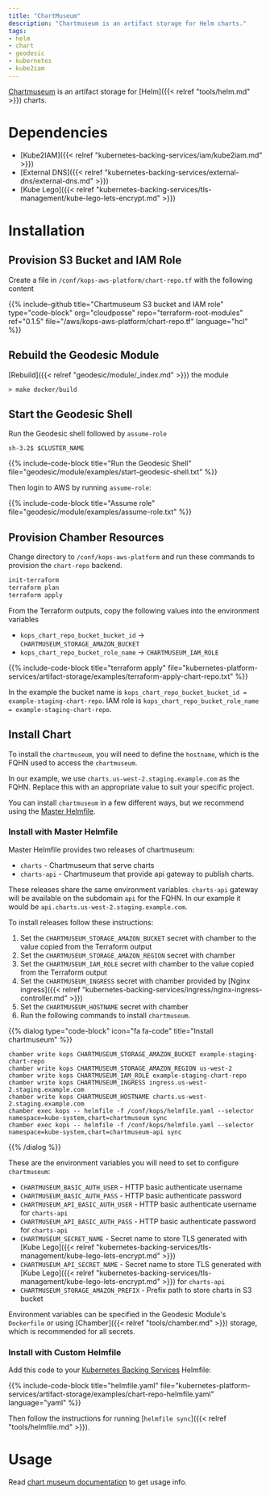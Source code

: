 ```yaml
---
title: "ChartMuseum"
description: "Chartmuseum is an artifact storage for Helm charts."
tags:
- helm
- chart
- geodesic
- kubernetes
- kube2iam
---
```


[Chartmuseum](https://github.com/kubernetes-helm/chartmuseum) is an artifact storage
for [Helm]({{< relref "tools/helm.md" >}}) charts.

# Dependencies

* [Kube2IAM]({{< relref "kubernetes-backing-services/iam/kube2iam.md" >}})
* [External DNS]({{< relref "kubernetes-backing-services/external-dns/external-dns.md" >}})
* [Kube Lego]({{< relref "kubernetes-backing-services/tls-management/kube-lego-lets-encrypt.md" >}})

# Installation

## Provision S3 Bucket and IAM Role

Create a file in `/conf/kops-aws-platform/chart-repo.tf` with the following content

{{% include-github title="Chartmuseum S3 bucket and IAM role" type="code-block" org="cloudposse" repo="terraform-root-modules" ref="0.1.5" file="/aws/kops-aws-platform/chart-repo.tf" language="hcl" %}}

## Rebuild the Geodesic Module

[Rebuild]({{< relref "geodesic/module/_index.md" >}}) the module
```shell
> make docker/build
```

##  Start the Geodesic Shell

Run the Geodesic shell followed by `assume-role`
```shell
sh-3.2$ $CLUSTER_NAME
```

{{% include-code-block title="Run the Geodesic Shell" file="geodesic/module/examples/start-geodesic-shell.txt" %}}

Then login to AWS by running `assume-role`:

{{% include-code-block title="Assume role" file="geodesic/module/examples/assume-role.txt" %}}

## Provision Chamber Resources

Change directory to `/conf/kops-aws-platform` and run these commands to provision the `chart-repo` backend.
```bash
init-terraform
terraform plan
terraform apply
```

From the Terraform outputs, copy the following values into the environment variables
* `kops_chart_repo_bucket_bucket_id` -> `CHARTMUSEUM_STORAGE_AMAZON_BUCKET`
* `kops_chart_repo_bucket_role_name` -> `CHARTMUSEUM_IAM_ROLE`

{{% include-code-block title="terraform apply" file="kubernetes-platform-services/artifact-storage/examples/terraform-apply-chart-repo.txt" %}}

In the example the bucket name is `kops_chart_repo_bucket_bucket_id = example-staging-chart-repo`.
IAM role is `kops_chart_repo_bucket_role_name = example-staging-chart-repo`.

## Install Chart

To install the `chartmuseum`, you will need to define the `hostname`, which is the FQHN used to access the `chartmuseum`.

In our example, we use `charts.us-west-2.staging.example.com` as the FQHN. Replace this with an appropriate value to suit your specific project.

You can install `chartmuseum` in a few different ways, but we recommend using the [Master Helmfile](https://github.com/cloudposse/geodesic/blob/master/rootfs/conf/kops/helmfile.yaml).

### Install with Master Helmfile

Master Helmfile provides two releases of chartmuseum:
* `charts` - Chartmuseum that serve charts
* `charts-api` - Chartmuseum that provide api gateway to publish charts.

These releases share the same environment variables.
`charts-api` gateway will be available on the subdomain `api` for the FQHN.
In our example it would be `api.charts.us-west-2.staging.example.com`.

To install releases follow these instructions:
1. Set the `CHARTMUSEUM_STORAGE_AMAZON_BUCKET` secret with chamber to the value copied from the Terraform output
2. Set the `CHARTMUSEUM_STORAGE_AMAZON_REGION` secret with chamber
3. Set the `CHARTMUSEUM_IAM_ROLE` secret with chamber to the value copied from the Terraform output
4. Set the `CHARTMUSEUM_INGRESS` secret with chamber provided by [Nginx ingress]({{< relref "kubernetes-backing-services/ingress/nginx-ingress-controller.md" >}})
5. Set the `CHARTMUSEUM_HOSTNAME` secret with chamber
6. Run the following commands to install `chartmuseum`.

{{% dialog type="code-block" icon="fa fa-code" title="Install chartmuseum" %}}
```
chamber write kops CHARTMUSEUM_STORAGE_AMAZON_BUCKET example-staging-chart-repo
chamber write kops CHARTMUSEUM_STORAGE_AMAZON_REGION us-west-2
chamber write kops CHARTMUSEUM_IAM_ROLE example-staging-chart-repo
chamber write kops CHARTMUSEUM_INGRESS ingress.us-west-2.staging.example.com
chamber write kops CHARTMUSEUM_HOSTNAME charts.us-west-2.staging.example.com
chamber exec kops -- helmfile -f /conf/kops/helmfile.yaml --selector namespace=kube-system,chart=chartmuseum sync
chamber exec kops -- helmfile -f /conf/kops/helmfile.yaml --selector namespace=kube-system,chart=chartmuseum-api sync
```
{{% /dialog %}}

These are the environment variables you will need to set to configure `chartmuseum`:

* `CHARTMUSEUM_BASIC_AUTH_USER` - HTTP basic authenticate username
* `CHARTMUSEUM_BASIC_AUTH_PASS` - HTTP basic authenticate password
* `CHARTMUSEUM_API_BASIC_AUTH_USER` - HTTP basic authenticate username for `charts-api`
* `CHARTMUSEUM_API_BASIC_AUTH_PASS` - HTTP basic authenticate password for `charts-api`
* `CHARTMUSEUM_SECRET_NAME` - Secret name to store TLS generated with [Kube Lego]({{< relref "kubernetes-backing-services/tls-management/kube-lego-lets-encrypt.md" >}})
* `CHARTMUSEUM_API_SECRET_NAME` - Secret name to store TLS generated with [Kube Lego]({{< relref "kubernetes-backing-services/tls-management/kube-lego-lets-encrypt.md" >}}) for `charts-api`
* `CHARTMUSEUM_STORAGE_AMAZON_PREFIX` - Prefix path to store charts in S3 bucket

Environment variables can be specified in the Geodesic Module's `Dockerfile` or using [Chamber]({{< relref "tools/chamber.md" >}}) storage, which is recommended for all secrets.

### Install with Custom Helmfile

Add this code to your [Kubernetes Backing Services](/kubernetes-backing-services) Helmfile:

{{% include-code-block  title="helmfile.yaml" file="kubernetes-platform-services/artifact-storage/examples/chart-repo-helmfile.yaml" language="yaml" %}}

Then follow the instructions for running [`helmfile sync`]({{< relref "tools/helmfile.md" >}}).

# Usage

Read [chart museum documentation](https://github.com/kubernetes-helm/chartmuseum)
to get usage info.
